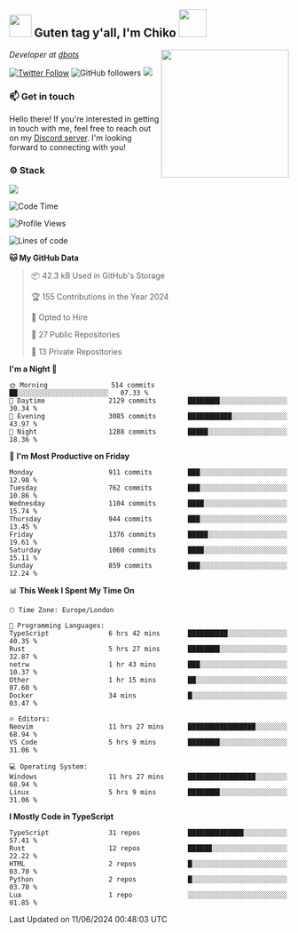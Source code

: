 <h2><img src="https://cdn.discordapp.com/emojis/1100181376730402906.gif?quality=lossless" width="40"> Guten tag y'all, I'm Chiko <img src="https://a.ppy.sh/15907233" width="50"></h2>
<a href="https://cataas.com"><img align='right' src="https://cataas.com/cat" width="230"></a>
<p><em>Developer at <a href="https://github.com/dbotsfun">dbots</a></em></p>

[![Twitter Follow](https://img.shields.io/twitter/follow/chikoxq?label=Follow)](https://twitter.com/intent/follow?screen_name=chikoxq)
![GitHub followers](https://img.shields.io/github/followers/chikof?label=Follow&style=social)
![](https://komarev.com/ghpvc/?username=chikof&color=blue)

### 📫 Get in touch
Hello there! If you're interested in getting in touch with me, feel free to reach out on my [Discord server](https://discord.gg/sejc7TnX6N). I'm looking forward to connecting with you!

### ⚙️ Stack
[![](https://skillicons.dev/icons?i=git,kubernetes,docker,js,ts,cloudflare,css,deno,express,graphql,html,mongodb,nestjs,py,react,apollo,bash,java,lua,nextjs,netlify,nodejs,ps,powershell,rust,neovim,tauri,sentry,postgres,tailwind,prisma,actix,workers)](https://skillicons.dev)

<!--START_SECTION:waka-->
![Code Time](http://img.shields.io/badge/Code%20Time-1%2C776%20hrs%2011%20mins-blue)

![Profile Views](http://img.shields.io/badge/Profile%20Views-11-blue)

![Lines of code](https://img.shields.io/badge/From%20Hello%20World%20I%27ve%20Written-6.4%20million%20lines%20of%20code-blue)

**🐱 My GitHub Data** 

> 📦 42.3 kB Used in GitHub's Storage 
 > 
> 🏆 155 Contributions in the Year 2024
 > 
> 💼 Opted to Hire
 > 
> 📜 27 Public Repositories 
 > 
> 🔑 13 Private Repositories 
 > 
**I'm a Night 🦉** 

```text
🌞 Morning                514 commits         ██░░░░░░░░░░░░░░░░░░░░░░░   07.33 % 
🌆 Daytime                2129 commits        ████████░░░░░░░░░░░░░░░░░   30.34 % 
🌃 Evening                3085 commits        ███████████░░░░░░░░░░░░░░   43.97 % 
🌙 Night                  1288 commits        █████░░░░░░░░░░░░░░░░░░░░   18.36 % 
```
📅 **I'm Most Productive on Friday** 

```text
Monday                   911 commits         ███░░░░░░░░░░░░░░░░░░░░░░   12.98 % 
Tuesday                  762 commits         ███░░░░░░░░░░░░░░░░░░░░░░   10.86 % 
Wednesday                1104 commits        ████░░░░░░░░░░░░░░░░░░░░░   15.74 % 
Thursday                 944 commits         ███░░░░░░░░░░░░░░░░░░░░░░   13.45 % 
Friday                   1376 commits        █████░░░░░░░░░░░░░░░░░░░░   19.61 % 
Saturday                 1060 commits        ████░░░░░░░░░░░░░░░░░░░░░   15.11 % 
Sunday                   859 commits         ███░░░░░░░░░░░░░░░░░░░░░░   12.24 % 
```


📊 **This Week I Spent My Time On** 

```text
🕑︎ Time Zone: Europe/London

💬 Programming Languages: 
TypeScript               6 hrs 42 mins       ██████████░░░░░░░░░░░░░░░   40.35 % 
Rust                     5 hrs 27 mins       ████████░░░░░░░░░░░░░░░░░   32.87 % 
netrw                    1 hr 43 mins        ███░░░░░░░░░░░░░░░░░░░░░░   10.37 % 
Other                    1 hr 15 mins        ██░░░░░░░░░░░░░░░░░░░░░░░   07.60 % 
Docker                   34 mins             █░░░░░░░░░░░░░░░░░░░░░░░░   03.47 % 

🔥 Editors: 
Neovim                   11 hrs 27 mins      █████████████████░░░░░░░░   68.94 % 
VS Code                  5 hrs 9 mins        ████████░░░░░░░░░░░░░░░░░   31.06 % 

💻 Operating System: 
Windows                  11 hrs 27 mins      █████████████████░░░░░░░░   68.94 % 
Linux                    5 hrs 9 mins        ████████░░░░░░░░░░░░░░░░░   31.06 % 
```

**I Mostly Code in TypeScript** 

```text
TypeScript               31 repos            ██████████████░░░░░░░░░░░   57.41 % 
Rust                     12 repos            ██████░░░░░░░░░░░░░░░░░░░   22.22 % 
HTML                     2 repos             █░░░░░░░░░░░░░░░░░░░░░░░░   03.70 % 
Python                   2 repos             █░░░░░░░░░░░░░░░░░░░░░░░░   03.70 % 
Lua                      1 repo              ░░░░░░░░░░░░░░░░░░░░░░░░░   01.85 % 
```




 Last Updated on 11/06/2024 00:48:03 UTC
<!--END_SECTION:waka-->


<!--
<p align="center">
     <a href="https://discord.gg/HhybNhchcC"><img src="https://invidget.switchblade.xyz/sejc7TnX6N" align="center" ><a>
</p> 
-->
